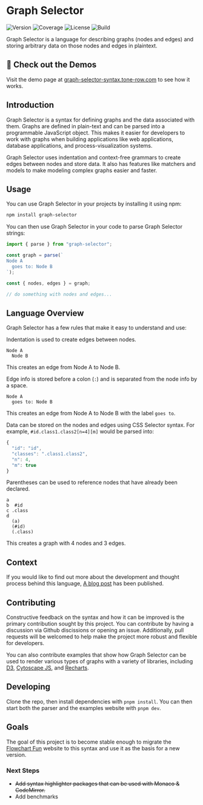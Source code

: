 # Graph Selector

![Version](https://img.shields.io/npm/v/graph-selector)
![Coverage](https://img.shields.io/codecov/c/github/tone-row/graph-selector)
![License](https://img.shields.io/github/license/tone-row/graph-selector)
![Build](https://img.shields.io/github/checks-status/tone-row/graph-selector/main)

Graph Selector is a language for describing graphs (nodes and edges) and storing arbitrary data on those nodes and edges in plaintext.

## 💫 Check out the Demos

Visit the demo page at [graph-selector-syntax.tone-row.com](http://graph-selector-syntax.tone-row.com/) to see how it works.

## Introduction

Graph Selector is a syntax for defining graphs and the data associated with them. Graphs are defined in plain-text and can be parsed into a programmable JavaScript object. This makes it easier for developers to work with graphs when building applications like web applications, database applications, and process-visualization systems.

Graph Selector uses indentation and context-free grammars to create edges between nodes and store data. It also has features like matchers and models to make modeling complex graphs easier and faster.

## Usage

You can use Graph Selector in your projects by installing it using npm:

```bash
npm install graph-selector
```

You can then use Graph Selector in your code to parse Graph Selector strings:

```js
import { parse } from "graph-selector";

const graph = parse(`
Node A
  goes to: Node B
`);

const { nodes, edges } = graph;

// do something with nodes and edges...
```

## Language Overview

Graph Selector has a few rules that make it easy to understand and use:

Indentation is used to create edges between nodes.

```
Node A
  Node B
```

This creates an edge from Node A to Node B.

Edge info is stored before a colon (`:`) and is separated from the node info by a space.

```
Node A
  goes to: Node B
```

This creates an edge from Node A to Node B with the label `goes to`.

Data can be stored on the nodes and edges using CSS Selector syntax. For example, `#id.class1.class2[n=4][m]` would be parsed into:

```js
{
  "id": "id",
  "classes": ".class1.class2",
  "n": 4,
  "m": true
}
```

Parentheses can be used to reference nodes that have already been declared.

```
a
b  #id
c .class
d
  (a)
  (#id)
  (.class)
```

This creates a graph with 4 nodes and 3 edges.

## Context

If you would like to find out more about the development and thought process behind this language, [A blog post](https://tone-row.com/blog/graph-syntax-css-selectors) has been published.

## Contributing

Constructive feedback on the syntax and how it can be improved is the primary contribution sought by this project. You can contribute by having a discussion via Github discissions or opening an issue. Additionally, pull requests will be welcomed to help make the project more robust and flexible for developers.

You can also contribute examples that show how Graph Selector can be used to render various types of graphs with a variety of libraries, including [D3](https://d3js.org/), [Cytoscape JS](https://js.cytoscape.org/), and [Recharts](https://recharts.org/).

## Developing

Clone the repo, then install dependencies with `pnpm install`. You can then start both the parser and the examples website with `pnpm dev`.

## Goals

The goal of this project is to become stable enough to migrate the [Flowchart Fun](https://flowchart.fun) website to this syntax and use it as the basis for a new version.

### Next Steps

- ~~Add syntax highlighter packages that can be used with Monaco & CodeMirror.~~
- Add benchmarks
